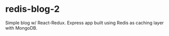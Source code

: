 # redis-blog-2

Simple blog w/ React-Redux. Express app built using Redis as caching layer with MongoDB.

